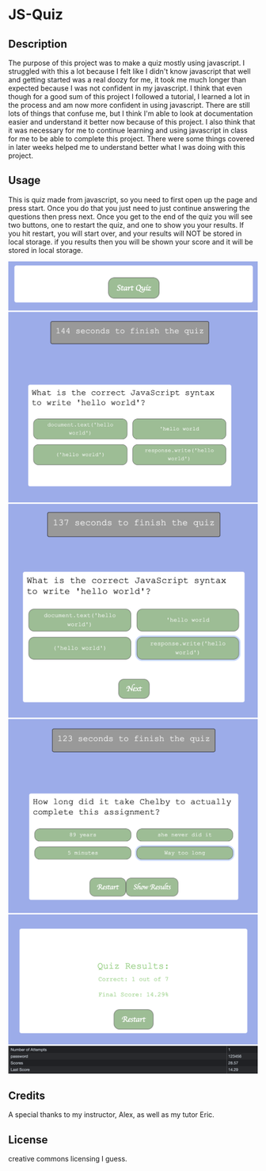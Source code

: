 # JS-Quiz
## Description
The purpose of this project was to make a quiz mostly using javascript. I struggled with this a lot because I felt like I didn't know javascript that well and getting started was a real doozy for me, it took me much longer than expected because I was not confident in my javascript. I think that even though for a good sum of this project I followed a tutorial, I learned a lot in the process and am now more confident in using javascript. There are still lots of things that confuse me, but I think I'm able to look at documentation easier and understand it better now because of this project. 
I also think that it was necessary for me to continue learning and using javascript in class for me to be able to complete this project. There were some things covered in later weeks helped me to understand better what I was doing with this project. 
## Usage
This is quiz made from javascript, so you need to first open up the page and press start. Once you do that you just need to just continue answering the questions then press next. Once you get to the end of the quiz you will see two buttons, one to restart the quiz, and one to show you your results. If you hit restart, you will start over, and your results will NOT be stored in local storage. if you results then you will be shown your score and it will be stored in local storage.
  
  ![image of start button](Assets/images/Start-quiz.png)  
  ![image of the first question](Assets/images/first-question.png)
  ![image of the next question feature](Assets/images/next-button.png)
  ![image of the last question](Assets/images/show-results.png)  
  ![image of the results](Assets/images/results.png)  
  ![image of the local storage feature](Assets/images/local-storage.png) 

## Credits
A special thanks to my instructor, Alex, as well as my tutor Eric. 
## License
creative commons licensing I guess.
